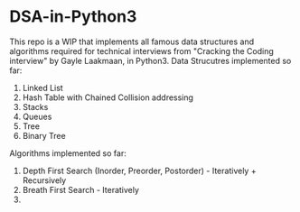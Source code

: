 # DSA-in-Python3
This repo is a WIP that implements all famous data structures and algorithms required for technical interviews from "Cracking the Coding interview" by Gayle Laakmaan, in Python3.
Data Strucutres implemented so far:
1. Linked List
2. Hash Table with Chained Collision addressing
3. Stacks
4. Queues
5. Tree
6. Binary Tree


Algorithms implemented so far:
1. Depth First Search (Inorder, Preorder, Postorder) - Iteratively + Recursively 
2. Breath First Search - Iteratively
3. 
